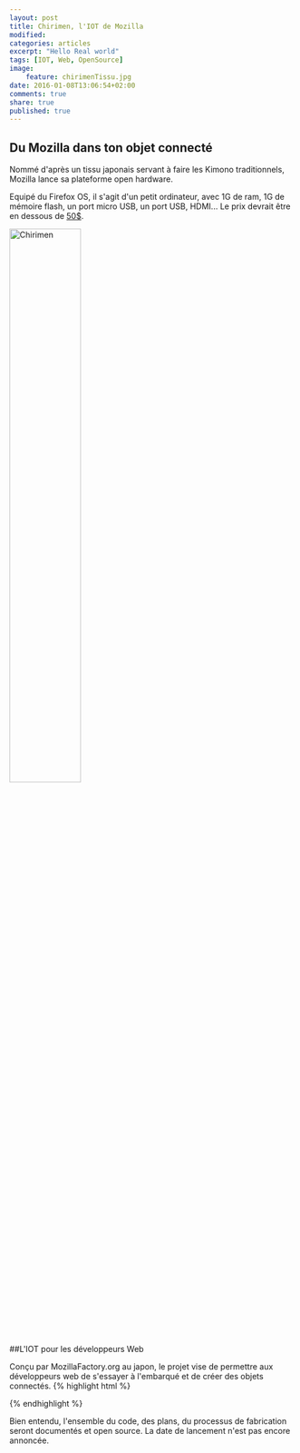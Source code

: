 ```yaml
---
layout: post
title: Chirimen, l'IOT de Mozilla
modified:
categories: articles
excerpt: "Hello Real world"
tags: [IOT, Web, OpenSource]
image: 
    feature: chirimenTissu.jpg 
date: 2016-01-08T13:06:54+02:00
comments: true
share: true
published: true
---
```


## Du Mozilla dans ton objet connecté

Nommé d'après un tissu japonais servant à faire les Kimono traditionnels, Mozilla lance sa plateforme open hardware. 

Equipé du Firefox OS, il s'agit d'un petit ordinateur, avec 1G de ram, 1G de mémoire flash, un port micro USB, un port USB, HDMI... Le prix devrait être en dessous de [50$](https://developer.mozilla.org/en-US/docs/Mozilla/Firefox_OS/Board_guide/CHIRIMEN).

<img src="{{ site.url }}/images/chirimen_2.gif" alt="Chirimen" style="width: 50%;"/>

##L'IOT pour les développeurs Web

Conçu par MozillaFactory.org au japon, le projet vise de permettre aux développeurs web de s'essayer à l'embarqué et de créer des objets connectés.
{% highlight html %}
<!doctype html>
<html lang="en" dir="ltr">
<head>
    <title>CHIRIMEN example - Led</title>
    <script type="text/javascript" src="gpio.js"></script>
    <script type="text/javascript">
        var v = 0;
        GPIO.getPort(196).then(
          function(port) {
            setInterval(toggleLight, 1000, port);
          }
        );
        function toggleLight(port){
          v = v ? 0 : 1;
          port.write(v);
        }
    </script>
</head>
<body>
</body>
</html>
{% endhighlight %}

Bien entendu, l'ensemble du code, des plans, du processus de fabrication seront documentés et open source. La date de lancement n'est pas encore annoncée.


